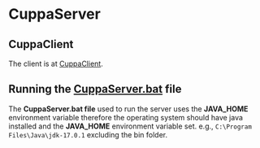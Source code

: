 # CuppaServer

 ## CuppaClient
The client is at [CuppaClient](https://github.com/mpndl/CuppaClient).

## Running the [CuppaServer.bat](/out/artifacts/CuppaServer_jar/CuppaServer.bat) file
The **CuppaServer.bat file** used to run the server uses the **JAVA_HOME** environment variable therefore the operating system should have java installed and the **JAVA_HOME** environment variable set. e.g., `C:\Program Files\Java\jdk-17.0.1` excluding the bin folder.
